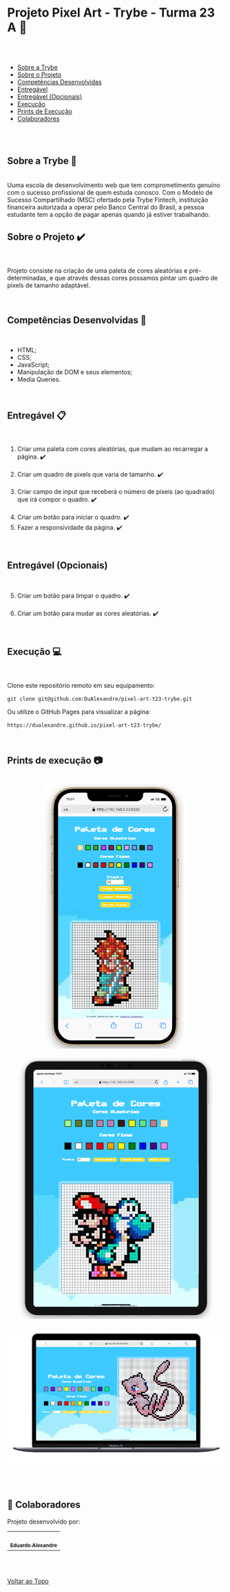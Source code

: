 <a id='ancora'></a>
# Projeto Pixel Art - Trybe - Turma 23 A 🚀

<br><br>

- [Sobre a Trybe](#ancora1) <br>
- [Sobre o Projeto](#ancora3) <br>
- [Competências Desenvolvidas](#ancora4) <br>
- [Entregável](#ancora5) <br>
- [Entregável (Opcionais)](#ancora6) <br>
- [Execução](#ancora7) <br>
- [Prints de Execução](#ancora8) <br>
- [Colaboradores](#ancora9)

<br><br>


<a id="ancora1"></a>
## Sobre a Trybe 🏫

<br>
Uuma escola de desenvolvimento web que tem comprometimento genuíno com o sucesso profissional de quem estuda conosco. Com o Modelo de Sucesso Compartilhado (MSC) ofertado pela Trybe Fintech, instituição financeira autorizada a operar pelo Banco Central do Brasil, a pessoa estudante tem a opção de pagar apenas quando já estiver trabalhando.

<br>


<a id="ancora3"></a>
## Sobre o Projeto ✔️

<br>

Projeto consiste na criação de uma paleta de cores aleatórias e pré-determinadas, e que através dessas cores possamos pintar um quadro de pixels de tamanho adaptável.

<br>

<a id="ancora4"></a>
## Competências Desenvolvidas 📝

<br>

* HTML;
* CSS;
* JavaScript;
* Manipulação de DOM e seus elementos;
* Media Queries.

<br>

<a id="ancora5"></a>
## Entregável 📋

<br>

1. Criar uma paleta com cores aleatórias, que mudam ao recarregar a página. ✔️
<br><br>
2. Criar um quadro de pixels que varia de tamanho. ✔️
<br><br>
3. Criar campo de input que receberá o número de pixeis (ao quadrado) que irá compor o quadro. ✔️
<br><br>
4. Criar um botão para iniciar o quadro. ✔️
5. Fazer a responsividade da página. ✔️

<br>

<a id="ancora6"></a>
## Entregável (Opcionais)

<br>

5. Criar um botão para limpar o quadro. ✔️
<br><br>
6. Criar um botão para mudar as cores aleatórias. ✔️

<br>

<a id="ancora7"></a>
## Execução 💻

<br>

Clone este repositório remoto em seu equipamento:
```
git clone git@github.com:DuAlexandre/pixel-art-t23-trybe.git
```
Ou utilize o GitHub Pages para visualizar a página:
```
https://dualexandre.github.io/pixel-art-t23-trybe/
```

<br>

<a id="ancora8"></a>
## Prints de execução 📷

<br>

<center><img src="./imgs/print1.png"></center>

<br>

<center><img src="./imgs/print3.png"></center>

<br>

<center><img src="./imgs/print2.png"></center>

<br><br>

<a id="ancora9"></a>
## 🤝 Colaboradores

Projeto desenvolvido por:

<table>
  <tr>
    <td align="center">
      <a href="https://www.linkedin.com/in/eduardo-alexandre025/">
        <img src="https://avatars.githubusercontent.com/u/95940707?s=96&v=4" width="100px;" alt=""/><br>
        <sub>
          <b>Eduardo Alexandre</b>
        </sub>
      </a>
  </tr>
</table>

<br><br>

[Voltar ao Topo](#ancora)
